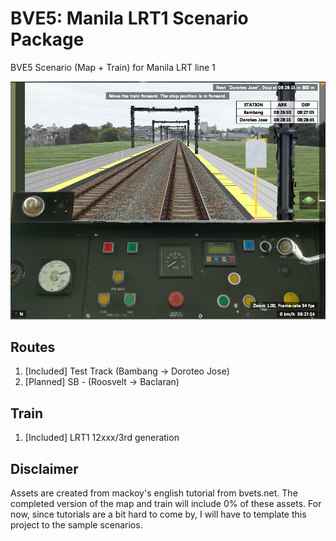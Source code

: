 # BVE5: Manila LRT1 Scenario Package
BVE5 Scenario (Map + Train) for Manila LRT line 1

![Alt text](Screenshot.png?raw=true "Screenshot")

## Routes
1. [Included] Test Track (Bambang → Doroteo Jose)
2. [Planned] SB - (Roosvelt → Baclaran)

## Train
1. [Included] LRT1 12xxx/3rd generation

## Disclaimer
Assets are created from mackoy's english tutorial from bvets.net.
The completed version of the map and train will include 0% of these assets.
For now, since tutorials are a bit hard to come by, I will have to template this project to the sample scenarios.